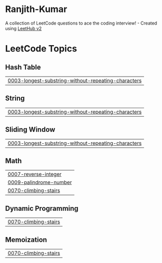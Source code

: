 # Ranjith-Kumar
A collection of LeetCode questions to ace the coding interview! - Created using [LeetHub v2](https://github.com/arunbhardwaj/LeetHub-2.0)

<!---LeetCode Topics Start-->
# LeetCode Topics
## Hash Table
|  |
| ------- |
| [0003-longest-substring-without-repeating-characters](https://github.com/RANJITHKUMAR-KANAGARAJ/Ranjith-Kumar/tree/master/0003-longest-substring-without-repeating-characters) |
## String
|  |
| ------- |
| [0003-longest-substring-without-repeating-characters](https://github.com/RANJITHKUMAR-KANAGARAJ/Ranjith-Kumar/tree/master/0003-longest-substring-without-repeating-characters) |
## Sliding Window
|  |
| ------- |
| [0003-longest-substring-without-repeating-characters](https://github.com/RANJITHKUMAR-KANAGARAJ/Ranjith-Kumar/tree/master/0003-longest-substring-without-repeating-characters) |
## Math
|  |
| ------- |
| [0007-reverse-integer](https://github.com/RANJITHKUMAR-KANAGARAJ/Ranjith-Kumar/tree/master/0007-reverse-integer) |
| [0009-palindrome-number](https://github.com/RANJITHKUMAR-KANAGARAJ/Ranjith-Kumar/tree/master/0009-palindrome-number) |
| [0070-climbing-stairs](https://github.com/RANJITHKUMAR-KANAGARAJ/Ranjith-Kumar/tree/master/0070-climbing-stairs) |
## Dynamic Programming
|  |
| ------- |
| [0070-climbing-stairs](https://github.com/RANJITHKUMAR-KANAGARAJ/Ranjith-Kumar/tree/master/0070-climbing-stairs) |
## Memoization
|  |
| ------- |
| [0070-climbing-stairs](https://github.com/RANJITHKUMAR-KANAGARAJ/Ranjith-Kumar/tree/master/0070-climbing-stairs) |
<!---LeetCode Topics End-->